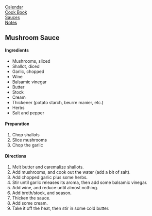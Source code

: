 [Calendar](https://github.com/vmsmith/EDT/blob/master/calendar.md)     
[Cook Book](https://github.com/vmsmith/CookBook/blob/master/README.md)      
[Sauces](https://github.com/vmsmith/CookBook/blob/master/sauces.md)      
[Notes](https://github.com/vmsmith/CookBook/blob/master/notes.md)      

## Mushroom Sauce   

#### Ingredients    
* Mushrooms, sliced    
* Shallot, diced   
* Garlic, chopped      
* Wine
* Balsamic vinegar
* Butter
* Stock
* Cream
* Thickener (potato starch, beurre manier, etc.)
* Herbs  
* Salt and pepper   

#### Preparation    
1. Chop shallots
2. Slice mushrooms   
3. Chop the garlic   

#### Directions   
1. Melt butter and caremalize shallots.
2. Add mushrooms, and cook out the water (add a bit of salt).  
3. Add chopped garlic plus some herbs.
4. Stir until garlic releases its aroma, then add some balsamic vinegar.
5. Add wine, and reduce until almost nothing.
6. Add broth/stock, and season.   
7. Thicken the sauce.
8. Add some cream.
9. Take it off the heat, then stir in some cold butter.   
